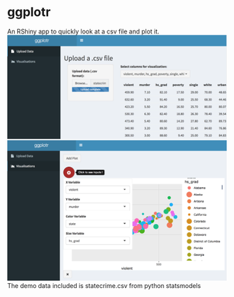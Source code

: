 # ggplotr
An RShiny app to quickly look at a csv file and plot it.
![Upload Screen](csvUploadScreen.png)
![Plot Screen](plotScreen.png)
The demo data included is statecrime.csv from python statsmodels

